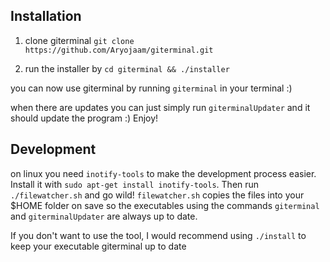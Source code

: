## Installation
1. clone giterminal
`git clone https://github.com/Aryojaam/giterminal.git`

2. run the installer by
`cd giterminal && ./installer`

you can now use giterminal by running `giterminal` in your terminal :)

when there are updates you can just simply run `giterminalUpdater` and it should update the program :) Enjoy!

## Development
on linux you need `inotify-tools` to make the development process easier. Install it with `sudo apt-get install inotify-tools`. Then run `./filewatcher.sh` and go wild! `filewatcher.sh` copies the files into your $HOME folder on save so the executables using the commands `giterminal` and `giterminalUpdater` are always up to date. 

If you don't want to use the tool, I would recommend using `./install` to keep your executable giterminal up to date